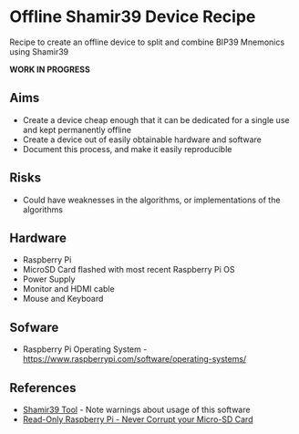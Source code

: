 # Offline Shamir39 Device Recipe
Recipe to create an offline device to split and combine BIP39 Mnemonics using Shamir39

**WORK IN PROGRESS**

## Aims

* Create a device cheap enough that it can be dedicated for a single use and kept permanently offline
* Create a device out of easily obtainable hardware and software
* Document this process, and make it easily reproducible

## Risks

* Could have weaknesses in the algorithms, or implementations of the algorithms

## Hardware

* Raspberry Pi
* MicroSD Card flashed with most recent Raspberry Pi OS
* Power Supply 
* Monitor and HDMI cable
* Mouse and Keyboard

## Sofware

* Raspberry Pi Operating System - https://www.raspberrypi.com/software/operating-systems/

## References 

* [Shamir39 Tool](https://iancoleman.io/shamir39/) - Note warnings about usage of this software
* [Read-Only Raspberry Pi - Never Corrupt your Micro-SD Card](https://core-electronics.com.au/guides/read-only-raspberry-pi/)
